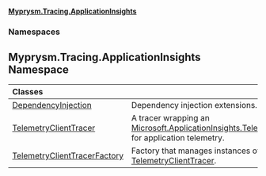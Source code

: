 #### [Myprysm.Tracing.ApplicationInsights](index.md 'index')
### Namespaces
<a name='Myprysm_Tracing_ApplicationInsights'></a>
## Myprysm.Tracing.ApplicationInsights Namespace

| Classes | |
| :--- | :--- |
| [DependencyInjection](Myprysm_Tracing_ApplicationInsights_DependencyInjection.md 'Myprysm.Tracing.ApplicationInsights.DependencyInjection') | Dependency injection extensions.<br/> |
| [TelemetryClientTracer](Myprysm_Tracing_ApplicationInsights_TelemetryClientTracer.md 'Myprysm.Tracing.ApplicationInsights.TelemetryClientTracer') | A tracer wrapping an [Microsoft.ApplicationInsights.TelemetryClient](https://docs.microsoft.com/en-us/dotnet/api/Microsoft.ApplicationInsights.TelemetryClient 'Microsoft.ApplicationInsights.TelemetryClient') for application telemetry.<br/> |
| [TelemetryClientTracerFactory](Myprysm_Tracing_ApplicationInsights_TelemetryClientTracerFactory.md 'Myprysm.Tracing.ApplicationInsights.TelemetryClientTracerFactory') | Factory that manages instances of [TelemetryClientTracer](Myprysm_Tracing_ApplicationInsights_TelemetryClientTracer.md 'Myprysm.Tracing.ApplicationInsights.TelemetryClientTracer').<br/> |
  
